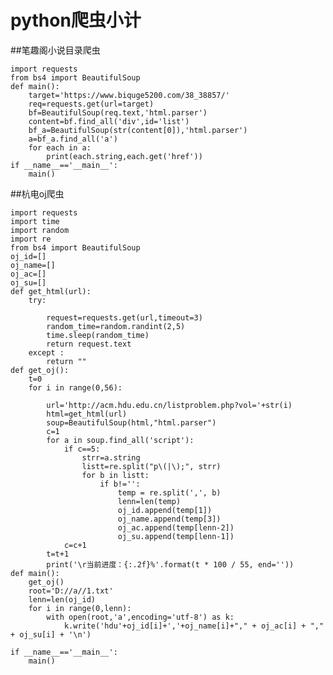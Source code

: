﻿# python爬虫小计

##笔趣阁小说目录爬虫

    import requests
    from bs4 import BeautifulSoup
    def main():
        target='https://www.biquge5200.com/38_38857/'
        req=requests.get(url=target)
        bf=BeautifulSoup(req.text,'html.parser')
        content=bf.find_all('div',id='list')
        bf_a=BeautifulSoup(str(content[0]),'html.parser')
        a=bf_a.find_all('a')
        for each in a:
            print(each.string,each.get('href'))
    if __name__=='__main__':
        main()

##杭电oj爬虫

    import requests
    import time
    import random
    import re
    from bs4 import BeautifulSoup
    oj_id=[]
    oj_name=[]
    oj_ac=[]
    oj_su=[]
    def get_html(url):
        try:
            
            request=requests.get(url,timeout=3)
            random_time=random.randint(2,5)
            time.sleep(random_time)
            return request.text
        except :  
            return ""
    def get_oj():
        t=0
        for i in range(0,56):
            
            url='http://acm.hdu.edu.cn/listproblem.php?vol='+str(i)
            html=get_html(url)
            soup=BeautifulSoup(html,"html.parser")
            c=1
            for a in soup.find_all('script'):
                if c==5:
                    strr=a.string
                    listt=re.split("p\(|\);", strr)
                    for b in listt:
                        if b!='':
                            temp = re.split(',', b)
                            lenn=len(temp)
                            oj_id.append(temp[1])
                            oj_name.append(temp[3])
                            oj_ac.append(temp[lenn-2])
                            oj_su.append(temp[lenn-1])
                c=c+1
            t=t+1
            print('\r当前进度：{:.2f}%'.format(t * 100 / 55, end=''))
    def main():
        get_oj()
        root='D://a//1.txt'
        lenn=len(oj_id)
        for i in range(0,lenn):
            with open(root,'a',encoding='utf-8') as k:
                k.write('hdu'+oj_id[i]+','+oj_name[i]+"," + oj_ac[i] + "," + oj_su[i] + '\n')
    
    if __name__=='__main__':
        main()

